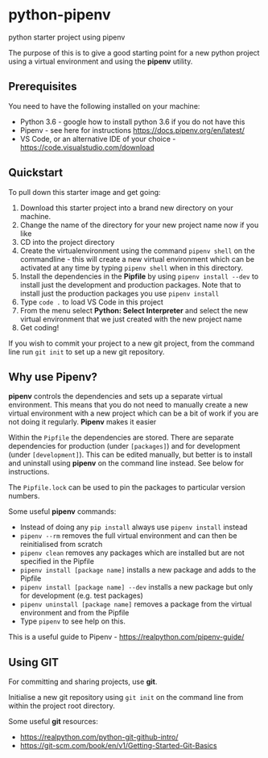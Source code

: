 # python-pipenv
python starter project using pipenv

The purpose of this is to give a good starting point for a new python project using a virtual environment and using the **pipenv** utility.


## Prerequisites

You need to have the following installed on your machine:
*   Python 3.6 - google how to install python 3.6 if you do not have this
*   Pipenv - see here for instructions https://docs.pipenv.org/en/latest/
*   VS Code, or an alternative IDE of your choice - https://code.visualstudio.com/download


## Quickstart

To pull down this starter image and get going:

1.  Download this starter project into a brand new directory on your machine.
2.  Change the name of the directory for your new project name now if you like
3.  CD into the project directory 
4.  Create the virtualenvironment using the command `pipenv shell` on the commandline - this will create a new virtual environment which can be activated at any time by typing `pipenv shell` when in this directory.
5.  Install the dependencies in the **Pipfile** by using `pipenv install --dev` to install just the development and production packages.  Note that to install just the production packages you use `pipenv install`
6.  Type `code .` to load VS Code in this project
7.  From the menu select **Python: Select Interpreter** and select the new virtual environment that we just created with the new project name
8.  Get coding!

If you wish to commit your project to a new git project, from the command line run `git init` to set up a new git repository.


## Why use Pipenv?

**pipenv** controls the dependencies and sets up a separate virtual environment.  This means that you do not need to manually create a new virtual environment with a new project which can be a bit of work if you are not doing it regularly.  **Pipenv** makes it easier

Within the `Pipfile` the dependencies are stored.  There are separate dependencies for production (under `[packages]`) and for development (under `[development]`).  This can be edited manually, but better is to install and uninstall using **pipenv** on the command line instead.  See below for instructions.

The `Pipfile.lock` can be used to pin the packages to particular version numbers.  

Some useful **pipenv** commands:

*   Instead of doing any `pip install` always use `pipenv install` instead
*   `pipenv --rm` removes the full virtual environment and can then be reinitialised from scratch
*   `pipenv clean` removes any packages which are installed but are not specified in the Pipfile
*   `pipenv install [package name]` installs a new package and adds to the Pipfile
*   `pipenv install [package name] --dev` installs a new package but only for development (e.g. test packages)
*   `pipenv uninstall [package name]` removes a package from the virtual environment and from the Pipfile
*   Type `pipenv` to see help on this.

This is a useful guide to Pipenv - https://realpython.com/pipenv-guide/


## Using GIT

For committing and sharing projects, use **git**.

Initialise a new git repository using `git init` on the command line from within the project root directory.

Some useful **git** resources:

*   https://realpython.com/python-git-github-intro/
*   https://git-scm.com/book/en/v1/Getting-Started-Git-Basics

